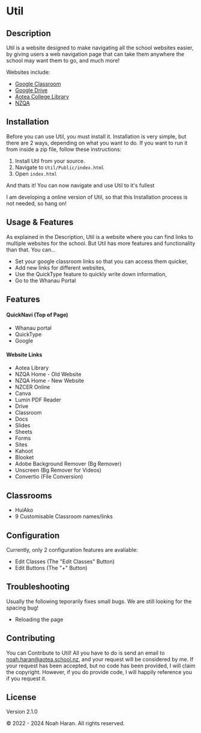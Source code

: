 # Util

## Description

Util is a website designed to make navigating all the school websites easier, by giving users a web navigation page that can take them anywhere the school may want them to go, and much more!

Websites include:

 - [Google Classroom](https://classroom.google.com)
 - [Google Drive](https://drive.google.com)
 - [Aotea College Library](https://nz.accessit.online/ATC00/!#dashboard)
 - [NZQA](https://taku.nzqa.govt.nz/learner-home/)

## Installation

Before you can use Util, you must install it.
Installation is very simple, but there are 2 ways, depending on what you want to do. If you want to run it from inside a zip file, follow these instructions:

1. Install Util from your source.
2. Navigate to `Util/Public/index.html`
3. Open `index.html`

And thats it! You can now navigate and use Util to it's fullest

I am developing a online version of Util, so that this Installation process is not needed, so hang on!

## Usage & Features

As explained in the Description, Util is a website where you can find links to multiple websites for the school. But Util has more features and functionality than that.
You can...

 - Set your google classroom links so that you can access them quicker,
 - Add new links for different websites,
 - Use the QuickType feature to quickly write down information,
 - Go to the Whanau Portal

## Features

#### QuickNavi (Top of Page)

 - Whanau portal
 - QuickType
 - Google

#### Website Links

 - Aotea Library
 - NZQA Home - Old Website
 - NZQA Home - New Website
 - NZCER Online
 - Canva
 - Lumin PDF Reader
 - Drive
 - Classroom
 - Docs
 - Slides
 - Sheets
 - Forms
 - Sites
 - Kahoot
 - Blooket
 - Adobe Background Remover (Bg Remover)
 - Unscreen (Bg Remover for Videos)
 - Convertio (File Conversion)

## Classrooms
 - HuiAko
 - 9 Customisable Classroom names/links

## Configuration

Currently, only 2 configuration features are avaliable:

 - Edit Classes (The "Edit Classes" Button)
 - Edit Buttons (The "+" Button)

## Troubleshooting

Usually the following teporarily fixes small bugs. We are still looking for the spacing bug!
 - Reloading the page

## Contributing

You can Contribute to Util! All you have to do is send an email to noah.haran@aotea.school.nz, and your request will be considered by me. If your request has been accepted, but no code has been provided, I will claim the copyright. However, if you do provide code, I will happily reference you if you request it.

## License

Version 2.1.0

&copy; 2022 - 2024 Noah Haran. All rights reserved.